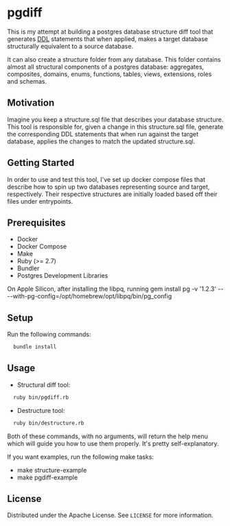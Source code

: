 # pgdiff

This is my attempt at building a postgres database structure diff tool
that generates [DDL](https://en.wikipedia.org/wiki/Data_definition_language) statements that when applied, 
makes a target database structurally equivalent to a source database.

It can also create a structure folder from any database. This folder contains almost all
structural components of a postgres database: aggregates, composites, domains, enums, functions,
tables, views, extensions, roles and schemas.

## Motivation

Imagine you keep a structure.sql file that describes your database structure. This tool is responsible for,
given a change in this structure.sql file, generate the corresponding DDL statements that when run against the target database,
applies the changes to match the updated structure.sql.

## Getting Started

In order to use and test this tool, I've set up docker compose files that 
describe how to spin up two databases representing source and target, respectively. 
Their respective structures are initially loaded based off their files under entrypoints.

## Prerequisites

* Docker
* Docker Compose
* Make
* Ruby (>= 2.7)
* Bundler
* Postgres Development Libraries

On Apple Silicon, after installing the libpq, running gem install pg -v '1.2.3' -- --with-pg-config=/opt/homebrew/opt/libpq/bin/pg_config

## Setup

Run the following commands:

```bash
  bundle install
```

## Usage

* Structural diff tool:

```bash
  ruby bin/pgdiff.rb
```

* Destructure tool:

```bash
  ruby bin/destructure.rb
```

Both of these commands, with no arguments, will
return the help menu which will guide you how to use
them properly. It's pretty self-explanatory.

If you want examples, run the following make tasks:

* make structure-example
* make pgdiff-example

<!-- LICENSE -->
## License

Distributed under the Apache License. See `LICENSE` for more information.
